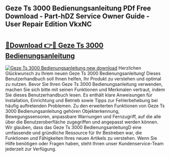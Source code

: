## Geze Ts 3000 Bedienungsanleitung PDf Free Download - Part-hDZ Service Owner Guide - User Repair Edition VkxNC

# <h2><a href="http://df4bfw.blite.top/?on=Geze+Ts+3000+Bedienungsanleitung">🔗Download 👉🔴 Geze Ts 3000 Bedienungsanleitung</a></h2>

[![Geze Ts 3000 Bedienungsanleitung new download](https://i.imgur.com/lujVjoI.png)](http://df4bfw.blite.top/?on=Geze+Ts+3000+Bedienungsanleitung)
Herzlichen Glückwunsch zu Ihrem neuen Geze Ts 3000 Bedienungsanleitung! Dieses Benutzerhandbuch soll Ihnen helfen, Ihr Produkt zu verstehen und optimal zu nutzen. Bevor Sie Ihren Geze Ts 3000 Bedienungsanleitung verwenden, machen Sie sich bitte mit seinen Funktionen und Merkmalen vertraut, indem Sie dieses Benutzerhandbuch lesen. Es enthält klare Anweisungen für Installation, Einrichtung und Betrieb sowie Tipps zur Fehlerbehebung bei häufig auftretenden Problemen. Zu den erweiterten Funktionen von Geze Ts 3000 Bedienungsanleitung gehören Objekterkennung, Bewegungssensoren, anpassbare Warnungen und Fernzugriff, auf die alle über die Benutzeroberfläche zugegriffen und angepasst werden können. Wir glauben, dass das Geze Ts 3000 BedienungsanleitungD eine umfassende und gründliche Ressource für Ihr Bestreben war, die Funktionen und Fähigkeiten Ihres neuen Artikels zu verstehen. Wenn Sie Hilfe benötigen oder Fragen haben, steht Ihnen unser Kundenservice-Team jederzeit zur Verfügung.

